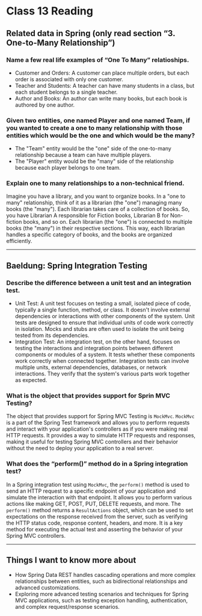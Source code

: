 # Class 13 Reading

## Related data in Spring (only read section “3. One-to-Many Relationship”)

### Name a few real life examples of “One To Many” relatioships.

- Customer and Orders: A customer can place multiple orders, but each order is associated with only one customer.
- Teacher and Students: A teacher can have many students in a class, but each student belongs to a single teacher.
- Author and Books: An author can write many books, but each book is authored by one author.

### Given two entities, one named Player and one named Team, if you wanted to create a one to many relationship with those entities which would be the one and which would be the many?

- The "Team" entity would be the "one" side of the one-to-many relationship because a team can have multiple players.
- The "Player" entity would be the "many" side of the relationship because each player belongs to one team.

### Explain one to many relationships to a non-technical friend.

Imagine you have a library, and you want to organize books. In a "one to many" relationship, think of it as a librarian (the "one") managing many books (the "many"). Each librarian takes care of a collection of books. So, you have Librarian A responsible for Fiction books, Librarian B for Non-fiction books, and so on. Each librarian (the "one") is connected to multiple books (the "many") in their respective sections. This way, each librarian handles a specific category of books, and the books are organized efficiently.

---

## Baeldung: Spring Integration Testing

### Describe the difference between a unit test and an integration test.

- Unit Test: A unit test focuses on testing a small, isolated piece of code, typically a single function, method, or class. It doesn't involve external dependencies or interactions with other components of the system. Unit tests are designed to ensure that individual units of code work correctly in isolation. Mocks and stubs are often used to isolate the unit being tested from its dependencies.
- Integration Test: An integration test, on the other hand, focuses on testing the interactions and integration points between different components or modules of a system. It tests whether these components work correctly when connected together. Integration tests can involve multiple units, external dependencies, databases, or network interactions. They verify that the system's various parts work together as expected.

### What is the object that provides support for Sprin MVC Testing?

The object that provides support for Spring MVC Testing is `MockMvc`. `MockMvc` is a part of the Spring Test framework and allows you to perform requests and interact with your application's controllers as if you were making real HTTP requests. It provides a way to simulate HTTP requests and responses, making it useful for testing Spring MVC controllers and their behavior without the need to deploy your application to a real server.

### What does the “perform()” method do in a Spring integration test?

In a Spring integration test using `MockMvc`, the `perform()` method is used to send an HTTP request to a specific endpoint of your application and simulate the interaction with that endpoint. It allows you to perform various actions like making GET, POST, PUT, DELETE requests, and more. The `perform()` method returns a `ResultActions` object, which can be used to set expectations on the response received from the server, such as verifying the HTTP status code, response content, headers, and more. It is a key method for executing the actual test and asserting the behavior of your Spring MVC controllers.

---

## Things I want to know more about

- How Spring Data REST handles cascading operations and more complex relationships between entities, such as bidirectional relationships and advanced customizations.
- Exploring more advanced testing scenarios and techniques for Spring MVC applications, such as testing exception handling, authentication, and complex request/response scenarios.